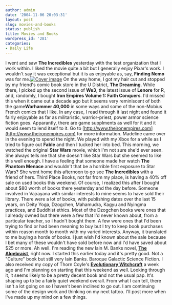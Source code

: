 ```yaml
---
author: admin
date: '2004-11-06 20:03:31'
layout: post
slug: movies-and-books
status: publish
title: Movies and Books
wordpress_id: '281'
categories:
- Daily Life
---
```


I went and saw **The Incredibles** yesterday with the test organization
that I work within. I liked the movie quite a bit but I generally enjoy
Pixar's work. I wouldn't say it was exceptional but it is as enjoyable
as, say, **Finding Nemo** was for me.[![Cover
image](http://images.darkhorse.com/covers/med/45/45076.jpg)](http://www.darkhorse.com/profile/profile.php?sku=45-076)
On the way home, I got my hair cut and stopped by my friend's comic book
store in the U District, **The Dreaming**. While there, I picked up the
second issue of **We3**, the latest issue of **Lenore** for R, and,
randomly, I bought **Iron Empires Volume 1: Faith Conquers**. I'd missed
this when it came out a decade ago but it seems very reminiscent of both
the game**Warhammer 40,000** in some ways and some of the non-Mobius
French comics that I like. In any case, I read through it last night and
found it fairly enjoyable as far as militaristic, warrior-priest, power
armor science fiction goes. Apparantly, there are game supplments as
well for it and it would seem to lend itself to it. Go to
[http://www.theironempires.com](http://www.theironempires.com) for more
information. Madeline came over in the evening to spend the night. We
played with my Xbox for a while as I tried to figure out **Fable** and
then I tucked her into bed. This morning, we watched the original **Star
Wars** movie, which I'm not sure she'd ever seen. She always tells me
that she doesn't like Star Wars but she seemed to like this well enough.
I have a feeling that someone made her watch **The Phantom Menace** and
wouldn't that be a horrible first exposure to Star Wars? She went home
this afternoon to go see **The Incredibles** with a friend of hers.
Third Place Books, not far from my place, is having a 40% off sale on
used books this weekend. Of course, I realized this after I bought about
$80 worth of books there yesterday and the day before. Someone involved
in Vajrayana with similar interests to mine seems to have sold their
library. There were a lot of books, with publishing dates over the last
15 years, on Deity Yoga, Dzogchen, Mahamudra, Kagyu and Nyingma
practices, and Buddhist ethics. Most of the Dzogchen books were ones
that I already owned but there were a few that I'd never known about,
from a particular teacher, so I hadn't bought them. A few were ones that
I'd been trying to find or had been meaning to buy but I try to keep
book purchases within reason month to month with my varied interests.
Anyway, it translated to me buying a horde of books. I just wish I'd
known about the sale because I bet many of these wouldn't have sold
before now and I'd have saved about $25 or more. Ah well. I'm reading
the new Iain M. Banks novel, **[The
Algebraist](http://www.amazon.co.uk/exec/obidos/ASIN/1841491551/)**,
right now. I started this earlier today and it's pretty good. Not a
"Culture" book but still very Iain Banks. Baroque Galactic Science
Fiction. I also received my copy of Thorn Coyle's **[Evolutionary
Witchcraft](http://www.amazon.com/exec/obidos/tg/detail/-/1585423475/)**
a week ago and I'm planning on starting that this weekend as well.
Looking through it, it seems likely to be a pretty decent book and not
the usual pap. It's shaping up to be a fairly quiet weekend overall.
From what I can tell, there isn't a lot going on so I haven't been
inclined to go out. I am continuing some of the design work and thinking
on my next tattoo. I'll post more when I've made up my mind on a few
things.
